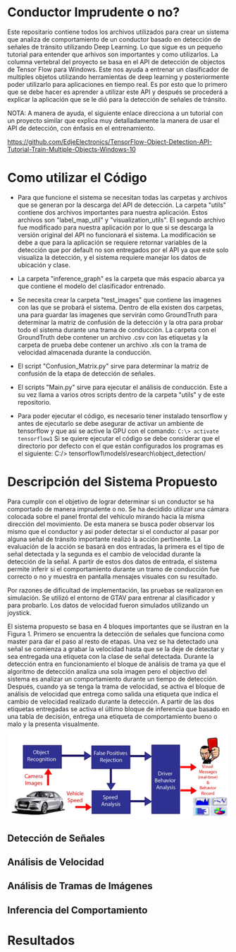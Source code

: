 # Conductor Imprudente o no?
Este repositario contiene todos los archivos utilizados para crear un sistema que analiza de comportamiento de un conductor basado en detección de señales de tránsito utilizando Deep Learning. Lo que sigue es un pequeño tutorial para entender que arhivos son importantes y como utilizarlos. La columna vertebral del proyecto se basa en el API de detección de objectos de Tensor Flow para Windows. Este nos ayuda a entrenar un clasificador de multiples objetos utilizando herramientas de deep learning y posteriormente poder utilizarlo para aplicaciones en tiempo real. Es por esto que lo primero que se debe hacer es aprender a utilizar este API y después se procederá a explicar la aplicación que se le dió para la detección de señales de tránsito.

NOTA: A manera de ayuda, el siguiente enlace direcciona a un tutorial con un proyecto similar que explica muy detalladamente la manera de usar el API de detección, con énfasis en el entrenamiento.

https://github.com/EdjeElectronics/TensorFlow-Object-Detection-API-Tutorial-Train-Multiple-Objects-Windows-10

# Como utilizar el Código

* Para que funcione el sistema se necesitan todas las carpetas y archivos que se generan por la descarga del API de detección. La carpeta "utils" contiene dos archivos importantes para nuestra aplicación. Estos archivos son "label_map_util" y "visualization_utils". El segundo archivo fue modificado para nuestra aplicación por lo que si se descarga la versión original del API no funcionará el sistema. La modificación se debe a que para la aplicación se requiere retornar variables de la detección que por default no son entregados por el API ya que este solo visualiza la detección, y el sistema requiere manejar los datos de ubicación y clase.

* La carpeta "inference_graph" es la carpeta que más espacio abarca ya que contiene el modelo del clasificador entrenado.

* Se necesita crear la carpeta "test_images" que contiene las imagenes con las que se probará el sistema. Dentro de ella existen dos carpetas, una para guardar las imagenes que servirán como GroundTruth para determinar la matriz de confusión de la detección y la otra para probar todo el sistema durante una trama de conducción. La carpeta con el GroundTruth debe contener un archivo .csv con las etiquetas y la carpeta de prueba debe contener un archivo .xls con la trama de velocidad almacenada durante la conducción. 
* El script "Confusion_Matrix.py" sirve para determinar la matriz de confusión de la etapa de detección de señales.
* El scripts "Main.py" sirve para ejecutar el análisis de conducción. Este a su vez llama a varios otros scripts dentro de la carpeta "utils" y de este repositorio.

* Para poder ejecutar el código, es necesario tener instalado tensorflow y antes de ejecutarlo se debe asegurar de activar un ambiente de tensorflow y que asi se active la GPU con el comando: `C:\> activate tensorflow1`
Si se quiere ejecutar el código se debe considerar que el directorio por defecto con el que están configurados los programas es el siguiente: C:/> tensorflow1\models\research\object_detection/ 

# Descripción del Sistema Propuesto

Para cumplir con el objetivo de lograr determinar si un conductor se ha comportado de manera imprudente o no. Se ha decidido utilizar una cámara colocada sobre el panel frontal del vehículo mirando hacia la misma dirección del movimiento. De esta manera se busca poder observar los mismo que el conductor y asi poder detectar si el conductor al pasar por alguna señal de tránsito importante realizó la acción pertinente. La evaluación de la acción se basará en dos entradas, la primera es el tipo de señal detectada y la segunda es el cambio de velocidad durante la detección de la señal. A partir de estos dos datos de entrada, el sistema permite inferir si el comportamiento durante un tramo de conducción fue correcto o no y muestra en pantalla mensajes visuales con su resultado. 

Por razones de dificultad de implementación, las pruebas se realizaron en simulación. Se utilizó el entorno de GTAV para entrenar al clasificador y para probarlo. Los datos de velocidad fueron simulados utilizando un joystick.

El sistema propuesto se basa en 4 bloques importantes que se ilustran en la Figura 1. Primero se encuentra la detección de señales que funciona como master para dar el paso al resto de etapas. Una vez se ha detectado una señal se comienza a grabar la velocidad hasta que se la deje de detectar y sea entregada una etiqueta con la clase de señal detectada. Durante la detección entra en funcionamiento el bloque de análisis de trama ya que el algoritmo de detección analiza una sola imagen pero el objectivo del sistema es analizar un comportamiento durante un tiempo de detección. Después, cuando ya se tenga la trama de velocidad, se activa el bloque de análisis de velocidad que entrega como salida una etiqueta que indica el cambio de velocidad realizado durante la detección. A partir de las dos etiquetas entregadas se activa el último bloque de inferencia que basado en una tabla de decisión, entrega una etiqueta de comportamiento bueno o malo y la presenta visualmente.

![Esquema Propuesto](/Imagenes/esquema.jpg)

## Detección de Señales 

## Análisis de Velocidad

## Análisis de Tramas de Imágenes

## Inferencia del Comportamiento

# Resultados 

